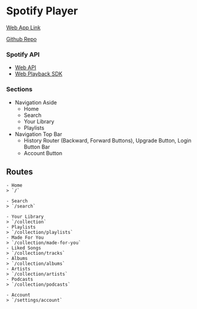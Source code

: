 # Spotify Player

[Web App Link](https://spotify-player.netlify.com)

[Github Repo](https://github.com/s0kil/Spotify-Player)

### Spotify API

- [Web API](https://developer.spotify.com/documentation/web-api/)
- [Web Playback SDK](https://developer.spotify.com/documentation/web-playback-sdk/)

### Sections

- Navigation Aside
  - Home
  - Search
  - Your Library
  - Playlists
- Navigation Top Bar
  - History Router (Backward, Forward Buttons), Upgrade Button, Login Button Bar
  - Account Button

## Routes

    - Home
    > `/`

    - Search
    > `/search`

    - Your Library
    > `/collection`
    - Playlists
    > `/collection/playlists`
    - Made For You
    > `/collection/made-for-you`
    - Liked Songs
    > `/collection/tracks`
    - Albums
    > `/collection/albums`
    - Artists
    > `/collection/artists`
    - Podcasts
    > `/collection/podcasts`

    - Account
    > `/settings/account`
